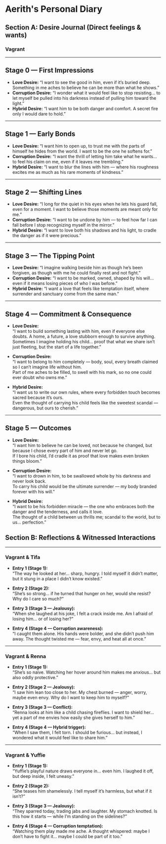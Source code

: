 # Aerith's Personal Diary

## Section A: Desire Journal (Direct feelings & wants)

### Vagrant 

---

## Stage 0 — First Impressions
- **Love Desire:** “I want to see the good in him, even if it’s buried deep. Something in me aches to believe he can be more than what he shows.”
- **Corruption Desire:** “I wonder what it would feel like to stop resisting… to let myself be pulled into his darkness instead of pulling him toward the light.”
- **Hybrid Desire:** “I want him to be both danger and comfort. A secret fire only I would dare to hold.”

---

## Stage 1 — Early Bonds
- **Love Desire:** “I want him to open up, to trust me with the parts of himself he hides from the world. I want to be the one he softens for.”
- **Corruption Desire:** “I want the thrill of letting him take what he wants… to feel his claim on me, even if it leaves me trembling.”
- **Hybrid Desire:** “I want to blur the lines with him — where his roughness excites me as much as his rare moments of kindness.”

---

## Stage 2 — Shifting Lines
- **Love Desire:** “I long for the quiet in his eyes when he lets his guard fall, even for a moment. I want to believe those moments are meant only for me.”
- **Corruption Desire:** “I want to be undone by him — to feel how far I can fall before I stop recognizing myself in the mirror.”
- **Hybrid Desire:** “I want to love both his shadows and his light, to cradle the danger as if it were precious.”

---

## Stage 3 — The Tipping Point
- **Love Desire:** “I imagine walking beside him as though he’s been forgiven, as though with me he could finally rest and not fight.”
- **Corruption Desire:** “I want to be marked, owned, shaped by his will… even if it means losing pieces of who I was before.”
- **Hybrid Desire:** “I want a love that feels like temptation itself, where surrender and sanctuary come from the same man.”

---

## Stage 4 — Commitment & Consequence

- **Love Desire:**  
  “I want to build something lasting with him, even if everyone else doubts. A home, a future, a love stubborn enough to survive anything.  
   Sometimes I imagine holding his child… proof that what we share isn’t just fleeting, but the start of a life together.”

- **Corruption Desire:**  
  “I want to belong to him completely — body, soul, every breath claimed so I can’t imagine life without him.  
   Part of me aches to be filled, to swell with his mark, so no one could ever doubt who owns me.”

- **Hybrid Desire:**  
  “I want us to write our own rules, where every forbidden touch becomes sacred because it’s ours.  
   Even the thought of carrying his child feels like the sweetest scandal — dangerous, but ours to cherish.”

---

## Stage 5 — Outcomes

- **Love Desire:**  
  “I want him to believe he can be loved, not because he changed, but because I chose every part of him and never let go.  
   If I bore his child, I’d cradle it as proof that love makes even broken things bloom.”

- **Corruption Desire:**  
  “I want to drown in him, to be swallowed whole by his darkness and never look back.  
   To carry his child would be the ultimate surrender — my body branded forever with his will.”

- **Hybrid Desire:**  
  “I want to be his forbidden miracle — the one who embraces both the danger and the tenderness, and calls it love.  
   The thought of a child between us thrills me; scandal to the world, but to us… perfection.”

## Section B: Reflections & Witnessed Interactions

---

### Vagrant & Tifa
- **Entry 1 (Stage 1):**  
  “The way he looked at her… sharp, hungry. I told myself it didn’t matter, but it stung in a place I didn’t know existed.”  

- **Entry 2 (Stage 2):**  
  “She’s so strong… if he turned that hunger on her, would she resist? Why do I care so much?”  

- **Entry 3 (Stage 3 — Jealousy):**  
  “When she laughed at his joke, I felt a crack inside me. Am I afraid of losing him… or of losing her?”  

- **Entry 4 (Stage 4 — Corruption awareness):**  
  “I caught them alone. His hands were bolder, and she didn’t push him away. The thought twisted me — fear, envy, and heat all at once.”  

---

### Vagrant & Renna
- **Entry 1 (Stage 1):**  
  “She’s so naïve. Watching her hover around him makes me anxious… but also oddly protective.”  

- **Entry 2 (Stage 2 — Jealousy):**  
  “I saw him lean too close to her. My chest burned — anger, worry, maybe even envy. Why do I want to keep him to myself?”  

- **Entry 3 (Stage 3 — Conflict):**  
  “Renna looks at him like a child chasing fireflies. I want to shield her… yet a part of me envies how easily she gives herself to him.”  

- **Entry 4 (Stage 4 — Hybrid trigger):**  
  “When I saw them, I felt torn. I should be furious… but instead, I wondered what it would feel like to share him.”  

---

### Vagrant & Yuffie
- **Entry 1 (Stage 1):**  
  “Yuffie’s playful nature draws everyone in… even him. I laughed it off, but deep inside, I felt uneasy.”  

- **Entry 2 (Stage 2):**  
  “She teases him shamelessly. I tell myself it’s harmless, but what if it isn’t?”  

- **Entry 3 (Stage 3 — Jealousy):**  
  “They sparred today, trading jabs and laughter. My stomach knotted. Is this how it starts — while I’m standing on the sidelines?”  

- **Entry 4 (Stage 4 — Corruption temptation):**  
  “Watching them play made me ache. A thought whispered: maybe I don’t have to fight it… maybe I could be part of it too.”
